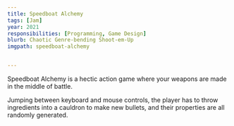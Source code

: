 ```yaml
---
title: Speedboat Alchemy
tags: [Jam]
year: 2021
responsibilities: [Programming, Game Design]
blurb: Chaotic Genre-bending Shoot-em-Up
imgpath: speedboat-alchemy


---
```


Speedboat Alchemy is a hectic action game where your weapons are made in the middle of battle.

Jumping between keyboard and mouse controls, the player has to throw ingredients into a cauldron to make new bullets, and their properties are all randomly generated.